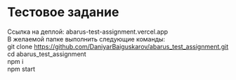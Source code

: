 # Тестовое задание
Ссылка на деплой: abarus-test-assignment.vercel.app<br/>
В желаемой папке выполнить следующие команды:<br/>
git clone https://github.com/DaniyarBaiguskarov/abarus_test_assignment.git<br/>
cd abarus_test_assignment<br/>
npm i<br/>
npm start<br/>
